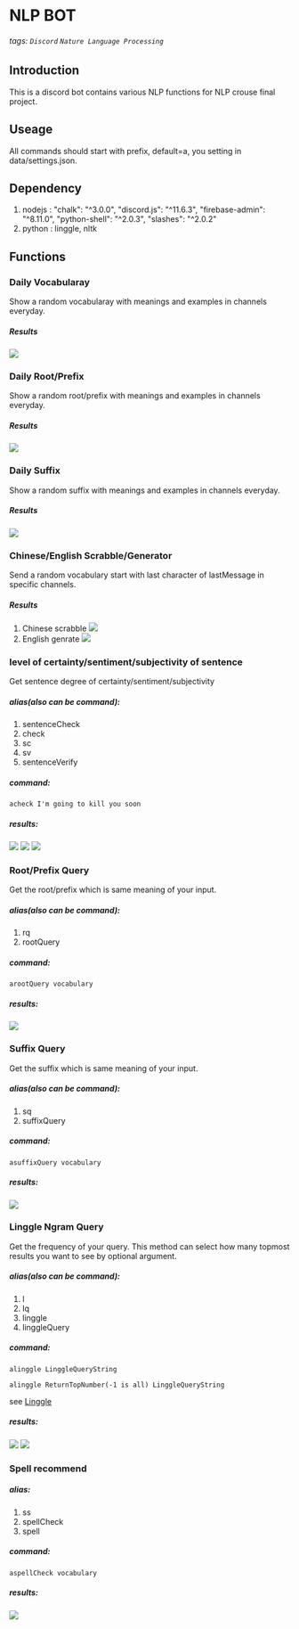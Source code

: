 # NLP BOT
###### tags: `Discord` `Nature Language Processing` 
## Introduction
This is a discord bot contains various NLP functions for NLP crouse final project.

## Useage
All commands should start with prefix, default=a, you setting in data/settings.json.

## Dependency
1. nodejs :     "chalk": "^3.0.0",
    "discord.js": "^11.6.3",
    "firebase-admin": "^8.11.0",
    "python-shell": "^2.0.3",
    "slashes": "^2.0.2"
2. python : linggle, nltk

## Functions
### Daily Vocabularay
Show a random vocabularay with meanings and examples in channels everyday.
##### Results
![](https://i.imgur.com/DXdTWZO.png)

### Daily Root/Prefix
Show a random root/prefix with meanings and examples in channels everyday.
##### Results
![](https://i.imgur.com/ypvnysr.png)
### Daily Suffix
Show a random suffix with meanings and examples in channels everyday.
##### Results
![](https://i.imgur.com/i6mTls8.png)

### Chinese/English Scrabble/Generator
Send a random vocabulary start with last character of lastMessage in specific channels.
##### Results
1. Chinese scrabble
![](https://i.imgur.com/TVbLvBg.png)
2. English genrate
![](https://i.imgur.com/6tDOsr4.png)


###  level of certainty/sentiment/subjectivity of sentence
Get sentence degree of certainty/sentiment/subjectivity 
##### alias(also can be command):
1. sentenceCheck
2. check
3. sc
4. sv
5. sentenceVerify
##### command:



```shell
acheck I'm going to kill you soon
```


##### results:
![](https://i.imgur.com/DHsZhb8.png)
![](https://i.imgur.com/lhfcIDn.png)
![](https://i.imgur.com/dabwVs5.png)

### Root/Prefix Query
Get the root/prefix which is same meaning of your input.
##### alias(also can be command):
1. rq
2. rootQuery
##### command:
```shell
arootQuery vocabulary
```
##### results:
![](https://i.imgur.com/EFH9csJ.png)

### Suffix Query
Get the suffix which is same meaning of your input.
##### alias(also can be command):
1. sq
2. suffixQuery
##### command:
```shell
asuffixQuery vocabulary
```
##### results:
![](https://i.imgur.com/lltCbup.png)

### Linggle Ngram Query
Get the frequency of your query. This method can select how many topmost results you want to see by optional argument.
##### alias(also can be command):
1. l
2. lq
3. linggle
4. linggleQuery
##### command:
```shell
alinggle LinggleQueryString
```


```shell
alinggle ReturnTopNumber(-1 is all) LinggleQueryString
```
see [Linggle](https://linggle.com/)

##### results:
![](https://i.imgur.com/l4ciPcc.png)
![](https://i.imgur.com/K5O1gNM.png)


### Spell recommend

##### alias:
1. ss
2. spellCheck
3. spell
##### command:
```shell
aspellCheck vocabulary
```


##### results:
![](https://i.imgur.com/q3ZL0xt.png)








